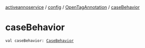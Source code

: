[activeannoservice](../../index.md) / [config](../index.md) / [OpenTagAnnotation](index.md) / [caseBehavior](./case-behavior.md)

# caseBehavior

`val caseBehavior: `[`CaseBehavior`](../-case-behavior/index.md)